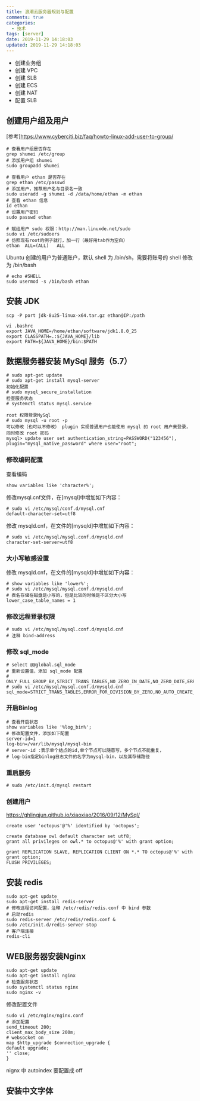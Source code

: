 ```yaml
---
title: 浪潮云服务器规划与配置
comments: true
categories:
  - 技术
tags: [server]
date: 2019-11-29 14:18:03
updated: 2019-11-29 14:18:03
---
```


- 创建业务组
- 创建 VPC
- 创建 SLB
- 创建 ECS
- 创建 NAT
- 配置 SLB

## 创建用户组及用户
[参考]https://www.cyberciti.biz/faq/howto-linux-add-user-to-group/

```
# 查看用户组是否存在
grep shumei /etc/group
# 添加用户组 shumei
sudo groupadd shumei

# 查看用户 ethan 是否存在
grep ethan /etc/passwd
# 添加用户，推荐用户名与目录名一致
sudo useradd -g shumei -d /data/home/ethan -m ethan
# 查看 ethan 信息
id ethan
# 设置用户密码
sudo passwd ethan

# 赋给用户 sudo 权限：http://man.linuxde.net/sudo
sudo vi /etc/sudoers
# 仿照现有root的例子就行，加一行（最好用tab作为空白）
ethan  ALL=(ALL)   ALL
```

Ubuntu 创建的用户为普通账户，默认 shell 为 /bin/sh，需要将账号的 shell 修改为 /bin/bash
```
# echo #SHELL
sudo usermod -s /bin/bash ethan
```

## 安装 JDK

```
scp -P port jdk-8u25-linux-x64.tar.gz ethan@IP:/path

vi .bashrc
export JAVA_HOME=/home/ethan/software/jdk1.8.0_25
export CLASSPATH=.:${JAVA_HOME}/lib
export PATH=${JAVA_HOME}/bin:$PATH
```

## 数据服务器安装 MySql 服务（5.7）

```
# sudo apt-get update
# sudo apt-get install mysql-server
初始化配置
# sudo mysql_secure_installation
检查服务状态
# systemctl status mysql.service

root 权限登录MySql
# sudo mysql -u root -p
可以修改（也可以不修改） plugin 实现普通用户也能使用 mysql 的 root 用户来登录，同时修改 root 密码
mysql> update user set authentication_string=PASSWORD("123456"), plugin="mysql_native_password" where user="root";
```

### 修改编码配置
查看编码
```
show variables like 'character%';
```
修改mysql.cnf文件，在[mysql]中增加如下内容：
```
# sudo vi /etc/mysql/conf.d/mysql.cnf
default-character-set=utf8
```
修改 mysqld.cnf，在文件的[mysqld]中增加如下内容：
```
# sudo vi /etc/mysql/mysql.conf.d/mysqld.cnf
character-set-server=utf8
```

### 大小写敏感设置
修改 mysqld.cnf，在文件的[mysqld]中增加如下内容：
```
# show variables like 'lower%';
# sudo vi /etc/mysql/mysql.conf.d/mysqld.cnf
# 表名存储在磁盘是小写的，但是比较的时候是不区分大小写
lower_case_table_names = 1
```

### 修改远程登录权限
```
# sudo vi /etc/mysql/mysql.conf.d/mysqld.cnf
# 注释 bind-address
```

### 修改 sql_mode
```
# select @@global.sql_mode
# 重新设置值，添加 sql_mode 配置
# ONLY_FULL_GROUP_BY,STRICT_TRANS_TABLES,NO_ZERO_IN_DATE,NO_ZERO_DATE,ERROR_FOR_DIVISION_BY_ZERO,NO_AUTO_CREATE_USER,NO_ENGINE_SUBSTITUTION
# sudo vi /etc/mysql/mysql.conf.d/mysqld.cnf
sql_mode=STRICT_TRANS_TABLES,ERROR_FOR_DIVISION_BY_ZERO,NO_AUTO_CREATE_USER,NO_ENGINE_SUBSTITUTION
```

### 开启Binlog
```
# 查看开启状态
show variables like '%log_bin%';
# 修改配置文件，添加如下配置
server-id=1
log-bin=/var/lib/mysql/mysql-bin
# server-id :表示单个结点的id,单个节点可以随意写，多个节点不能重复，
# log-bin指定binlog日志文件的名字为mysql-bin，以及其存储路径
```

### 重启服务
```
# sudo /etc/init.d/mysql restart
```

### 创建用户
https://ghlingjun.github.io/xiaoxiao/2016/09/12/MySql/
```
create user 'octopus'@'%' identified by 'octopus';

create database owl default character set utf8;
grant all privileges on owl.* to octopus@'%' with grant option;

grant REPLICATION SLAVE, REPLICATION CLIENT ON *.* TO octopus@'%' with grant option;
FLUSH PRIVILEGES;
```

## 安装 redis
```
sudo apt-get update
sudo apt-get install redis-server
# 修改远程访问配置，注释 /etc/redis/redis.conf 中 bind 参数
# 启动redis
sudo redis-server /etc/redis/redis.conf &
sudo /etc/init.d/redis-server stop
# 客户端连接
redis-cli
```

## WEB服务器安装Nginx
```
sudo apt-get update
sudo apt-get install nginx
# 检查服务状态
sudo systemctl status nginx
sudo nginx -v
```
修改配置文件
```
sudo vi /etc/nginx/nginx.conf
# 添加配置
send_timeout 200;
client_max_body_size 200m;
# websocket on
map $http_upgrade $connection_upgrade {
default upgrade;
'' close;
}
```
nignx 中 autoindex 要配置成 off

## 安装中文字体

